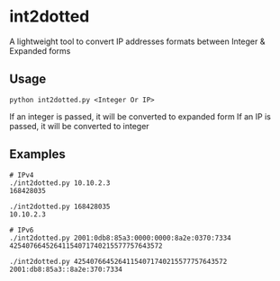 int2dotted
==========

A lightweight tool to convert IP addresses formats between Integer &amp; Expanded forms

Usage
-----

    python int2dotted.py <Integer Or IP>

If an integer is passed, it will be converted to expanded form
If an IP is passed, it will be converted to integer

Examples
--------

    # IPv4
    ./int2dotted.py 10.10.2.3
    168428035

    ./int2dotted.py 168428035
    10.10.2.3

    # IPv6
    ./int2dotted.py 2001:0db8:85a3:0000:0000:8a2e:0370:7334
    42540766452641154071740215577757643572

    ./int2dotted.py 42540766452641154071740215577757643572
    2001:db8:85a3::8a2e:370:7334

